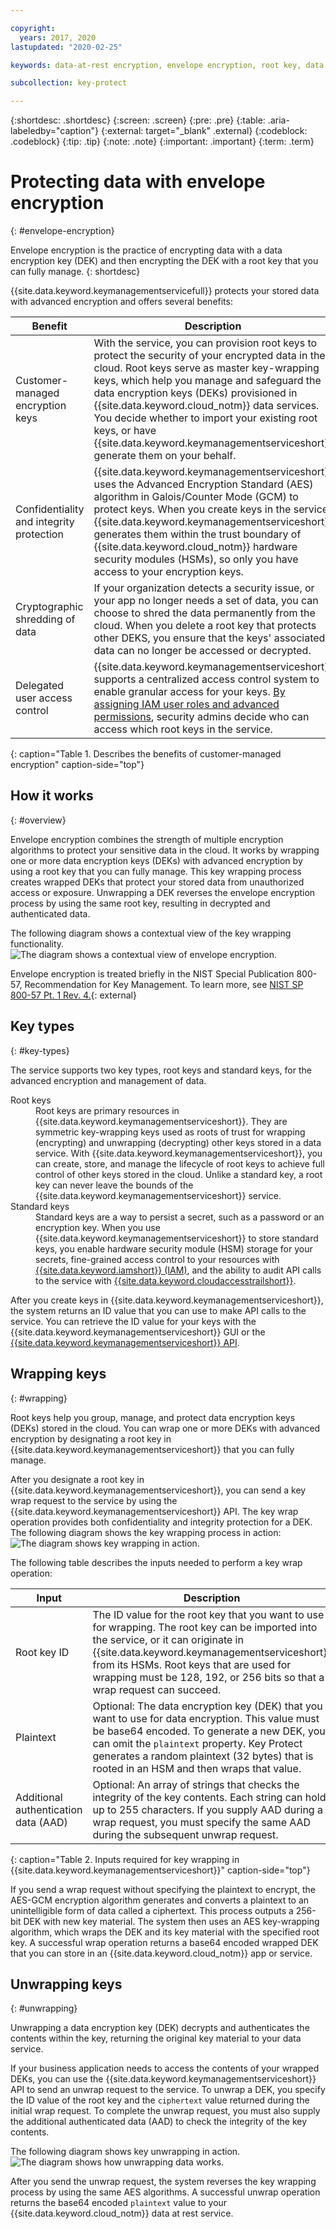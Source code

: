 ```yaml
---

copyright:
  years: 2017, 2020
lastupdated: "2020-02-25"

keywords: data-at-rest encryption, envelope encryption, root key, data encryption key, protect data encryption key, encrypt data encryption key, wrap data encryption key, unwrap data encryption key

subcollection: key-protect

---
```


{:shortdesc: .shortdesc}
{:screen: .screen}
{:pre: .pre}
{:table: .aria-labeledby="caption"}
{:external: target="_blank" .external}
{:codeblock: .codeblock}
{:tip: .tip}
{:note: .note}
{:important: .important}
{:term: .term}

# Protecting data with envelope encryption
{: #envelope-encryption}

Envelope encryption is the practice of encrypting data with a data encryption key (DEK) and then encrypting the DEK with a root key that you can fully manage. 
{: shortdesc}

{{site.data.keyword.keymanagementservicefull}} protects your stored data with advanced encryption and offers several benefits:

| Benefit | Description |
| --- | --- |
| Customer-managed encryption keys | With the service, you can provision root keys to protect the security of your encrypted data in the cloud. Root keys serve as master key-wrapping keys, which help you manage and safeguard the data encryption keys (DEKs) provisioned in {{site.data.keyword.cloud_notm}} data services. You decide whether to import your existing root keys, or have {{site.data.keyword.keymanagementserviceshort}} generate them on your behalf. |
| Confidentiality and integrity protection | {{site.data.keyword.keymanagementserviceshort}} uses the Advanced Encryption Standard (AES) algorithm in Galois/Counter Mode (GCM) to protect keys. When you create keys in the service, {{site.data.keyword.keymanagementserviceshort}} generates them within the trust boundary of {{site.data.keyword.cloud_notm}} hardware security modules (HSMs), so only you have access to your encryption keys. |
| Cryptographic shredding of data  | If your organization detects a security issue, or your app no longer needs a set of data, you can choose to shred the data permanently from the cloud. When you delete a root key that protects other DEKS, you ensure that the keys' associated data can no longer be accessed or decrypted. |
| Delegated user access control | {{site.data.keyword.keymanagementserviceshort}} supports a centralized access control system to enable granular access for your keys. [By assigning IAM user roles and advanced permissions](/docs/key-protect?topic=key-protect-manage-access#roles), security admins decide who can access which root keys in the service. |
{: caption="Table 1. Describes the benefits of customer-managed encryption" caption-side="top"}

## How it works
{: #overview}

Envelope encryption combines the strength of multiple encryption algorithms to protect your sensitive data in the cloud. It works by wrapping one or more data encryption keys (DEKs) with advanced encryption by using a root key that you can fully manage. This key wrapping process creates wrapped DEKs that protect your stored data from unauthorized access or exposure. Unwrapping a DEK reverses the envelope encryption process by using the same root key, resulting in decrypted and authenticated data.
 
The following diagram shows a contextual view of the key wrapping functionality.
![The diagram shows a contextual view of envelope encryption.](../images/envelope-encryption_min.svg)

Envelope encryption is treated briefly in the NIST Special Publication 800-57, Recommendation for Key Management. To learn more, see [NIST SP 800-57 Pt. 1 Rev. 4.](https://www.nist.gov/publications/recommendation-key-management-part-1-general-0){: external}

## Key types
{: #key-types}

The service supports two key types, root keys and standard keys, for the advanced encryption and management of data.

<dl>
  <dt>Root keys</dt>
    <dd>Root keys are primary resources in {{site.data.keyword.keymanagementserviceshort}}. They are symmetric key-wrapping keys used as roots of trust for wrapping (encrypting) and unwrapping (decrypting) other keys stored in a data service. With {{site.data.keyword.keymanagementserviceshort}}, you can create, store, and manage the lifecycle of root keys to achieve full control of other keys stored in the cloud. Unlike a standard key, a root key can never leave the bounds of the {{site.data.keyword.keymanagementserviceshort}} service.</dd>
  <dt>Standard keys</dt>
    <dd>Standard keys are a way to persist a secret, such as a password or an encryption key. When you use {{site.data.keyword.keymanagementserviceshort}} to store standard keys, you enable hardware security module (HSM) storage for your secrets, fine-grained access control to your resources with <a href="/docs/key-protect?topic=key-protect-manage-access" target="_blank">{{site.data.keyword.iamshort}} (IAM)</a>, and the ability to audit API calls to the service with <a href="/docs/key-protect?topic=key-protect-at-events" target="_blank">{{site.data.keyword.cloudaccesstrailshort}}</a>.</dd>
</dl>

After you create keys in {{site.data.keyword.keymanagementserviceshort}}, the system returns an ID value that you can use to make API calls to the service. You can retrieve the ID value for your keys with the {{site.data.keyword.keymanagementserviceshort}} GUI or the [{{site.data.keyword.keymanagementserviceshort}} API](https://{DomainName}/apidocs/key-protect). 

## Wrapping keys
{: #wrapping}

Root keys help you group, manage, and protect data encryption keys (DEKs) stored in the cloud. You can wrap one or more DEKs with advanced encryption by designating a root key in {{site.data.keyword.keymanagementserviceshort}} that you can fully manage. 

After you designate a root key in {{site.data.keyword.keymanagementserviceshort}}, you can send a key wrap request to the service by using the {{site.data.keyword.keymanagementserviceshort}} API. The key wrap operation provides both confidentiality and integrity protection for a DEK. The following diagram shows the key wrapping process in action:
![The diagram shows key wrapping in action.](../images/wrapping-keys_min.svg)

The following table describes the inputs needed to perform a key wrap operation:

| Input | Description |
| --- | --- |
| Root key ID | The ID value for the root key that you want to use for wrapping. The root key can be imported into the service, or it can originate in {{site.data.keyword.keymanagementserviceshort}} from its HSMs. Root keys that are used for wrapping must be 128, 192, or 256 bits so that a wrap request can succeed. |
| Plaintext | Optional: The data encryption key (DEK) that you want to use for data encryption. This value must be base64 encoded. To generate a new DEK, you can omit the `plaintext` property. Key Protect generates a random plaintext (32 bytes) that is rooted in an HSM and then wraps that value. |
| Additional authentication data (AAD) | Optional: An array of strings that checks the integrity of the key contents. Each string can hold up to 255 characters. If you supply AAD during a wrap request, you must specify the same AAD during the subsequent unwrap request. |
{: caption="Table 2. Inputs required for key wrapping in {{site.data.keyword.keymanagementserviceshort}}" caption-side="top"}

If you send a wrap request without specifying the plaintext to encrypt, the AES-GCM encryption algorithm generates and converts a plaintext to an unintelligible form of data called a ciphertext. This process outputs a 256-bit DEK with new key material. The system then uses an AES key-wrapping algorithm, which wraps the DEK and its key material with the specified root key. A successful wrap operation returns a base64 encoded wrapped DEK that you can store in an {{site.data.keyword.cloud_notm}} app or service. 

## Unwrapping keys
{: #unwrapping}

Unwrapping a data encryption key (DEK) decrypts and authenticates the contents within the key, returning the original key material to your data service. 

If your business application needs to access the contents of your wrapped DEKs, you can use the {{site.data.keyword.keymanagementserviceshort}} API to send an unwrap request to the service. To unwrap a DEK, you specify the ID value of the root key and the `ciphertext` value returned during the initial wrap request. To complete the unwrap request, you must also supply the additional authenticated data (AAD) to check the integrity of the key contents.

The following diagram shows key unwrapping in action.
![The diagram shows how unwrapping data works.](../images/unwrapping-keys_min.svg)

After you send the unwrap request, the system reverses the key wrapping process by using the same AES algorithms. A successful unwrap operation returns the base64 encoded `plaintext` value to your {{site.data.keyword.cloud_notm}} data at rest service.




